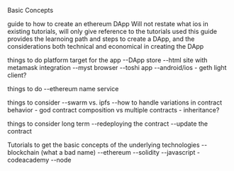 Basic Concepts

guide to how to create an ethereum DApp
Will not restate what ios in existing tutorials, will only give reference to the tutorials used
this guide provides the learnoing path and steps to create a DApp, and the considerations both technical and economical in creating the DApp

things to do
platform target for the app
--DApp store
--html site with metamask integration
--myst browser
--toshi app
--android/ios - geth light client?

things to do
--ethereum name service

things to consider
--swarm vs. ipfs
--how to handle variations in contract behavior - god contract composition vs multiple contracts - inheritance?


things to consider long term
--redeploying the contract
--update the contract


Tutorials to get the basic concepts of the underlying technologies
--blockchain (what a bad name)
--ethereum
--solidity
--javascript - codeacademy
--node


